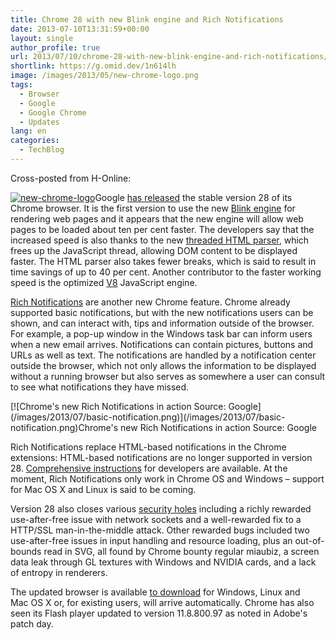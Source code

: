 ```yaml
---
title: Chrome 28 with new Blink engine and Rich Notifications
date: 2013-07-10T13:31:59+00:00
layout: single
author_profile: true
url: 2013/07/10/chrome-28-with-new-blink-engine-and-rich-notifications/
shortlink: https://g.omid.dev/1n614lh
image: /images/2013/05/new-chrome-logo.png
tags:
  - Browser
  - Google
  - Google Chrome
  - Updates
lang: en
categories: 
  - TechBlog
---
```

Cross-posted from H-Online:

[![new-chrome-logo](/images/2013/05/new-chrome-logo.png)](/images/2013/05/new-chrome-logo.png)Google [has released](http://googlechromereleases.blogspot.co.uk/2013/07/stable-channel-update.html) the stable version 28 of its Chrome browser. It is the first version to use the new [Blink engine](http://www.chromium.org/blink) for rendering web pages and it appears that the new engine will allow web pages to be loaded about ten per cent faster. The developers say that the increased speed is also thanks to the new [threaded HTML parser](https://groups.google.com/a/chromium.org/forum/#%21topic/chromium-dev/hBUVtg7gacE), which frees up the JavaScript thread, allowing DOM content to be displayed faster. The HTML parser also takes fewer breaks, which is said to result in time savings of up to 40 per cent. Another contributor to the faster working speed is the optimized [V8](https://code.google.com/p/v8/) JavaScript engine.

[Rich Notifications](http://blog.chromium.org/2013/05/rich-notifications-in-chrome.html) are another new Chrome feature. Chrome already supported basic notifications, but with the new notifications users can be shown, and can interact with, tips and information outside of the browser. For example, a pop-up window in the Windows task bar can inform users when a new email arrives. Notifications can contain pictures, buttons and URLs as well as text. The notifications are handled by a notification center outside the browser, which not only allows the information to be displayed without a running browser but also serves as somewhere a user can consult to see what notifications they have missed.

[!\[Chrome's new Rich Notifications in action Source: Google\](/images/2013/07/basic-notification.png)\](/images/2013/07/basic-notification.png)Chrome's new Rich Notifications in action Source: Google 

Rich Notifications replace HTML-based notifications in the Chrome extensions: HTML-based notifications are no longer supported in version 28. [Comprehensive instructions](http://developer.chrome.com/dev/apps/notifications.html) for developers are available. At the moment, Rich Notifications only work in Chrome OS and Windows – support for Mac OS X and Linux is said to be coming.

Version 28 also closes various [security holes](http://googlechromereleases.blogspot.com/2013/07/stable-channel-update.html) including a richly rewarded use-after-free issue with network sockets and a well-rewarded fix to a HTTP/SSL man-in-the-middle attack. Other rewarded bugs included two use-after-free issues in input handling and resource loading, plus an out-of-bounds read in SVG, all found by Chrome bounty regular miaubiz, a screen data leak through GL textures with Windows and NVIDIA cards, and a lack of entropy in renderers.

The updated browser is available [to download](/en/knowledge-base/programs/google-chrome "Google Chrome") for Windows, Linux and Mac OS X or, for existing users, will arrive automatically. Chrome has also seen its Flash player updated to version 11.8.800.97 as noted in Adobe's patch day.
